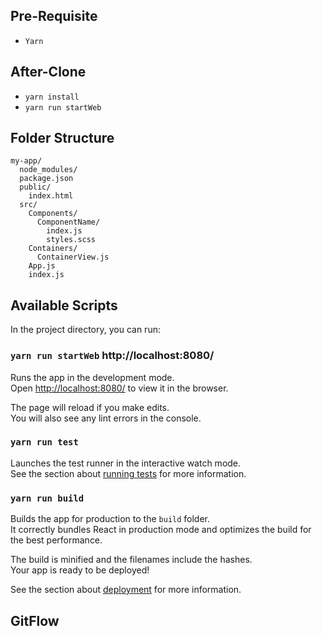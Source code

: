 ## Pre-Requisite

* `Yarn`

## After-Clone

* `yarn install`
* `yarn run startWeb`

## Folder Structure


```
my-app/
  node_modules/
  package.json
  public/
    index.html
  src/
    Components/
      ComponentName/
        index.js
        styles.scss
    Containers/
      ContainerView.js
    App.js
    index.js
```

## Available Scripts

In the project directory, you can run:

### `yarn run startWeb`  http://localhost:8080/

Runs the app in the development mode.<br>
Open [http://localhost:8080/](http://localhost:8080/) to view it in the browser.

The page will reload if you make edits.<br>
You will also see any lint errors in the console.

### `yarn run test`

Launches the test runner in the interactive watch mode.<br>
See the section about [running tests](#running-tests) for more information.

### `yarn run build`

Builds the app for production to the `build` folder.<br>
It correctly bundles React in production mode and optimizes the build for the best performance.

The build is minified and the filenames include the hashes.<br>
Your app is ready to be deployed!

See the section about [deployment](#deployment) for more information.

## GitFlow
